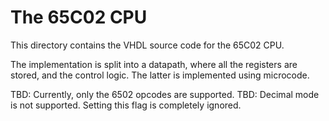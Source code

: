 # The 65C02 CPU #

This directory contains the VHDL source code for the 65C02 CPU.

The implementation is split into a datapath, where all the registers are
stored, and the control logic. The latter is implemented using microcode.

TBD: Currently, only the 6502 opcodes are supported.
TBD: Decimal mode is not supported. Setting this flag is completely ignored.

